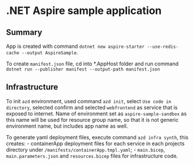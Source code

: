 # .NET Aspire sample application

## Summary

App is created with command `dotnet new aspire-starter --use-redis-cache --output AspireSample`.

To create `manifest.json` file, cd into *.AppHost folder and run command `dotnet run --publisher manifest --output-path manifest.json`

## Infrastructure

To init `azd` environment, used command `azd init`, select `Use code in directory`, selected confirm and selected `webfrontend` as service that is exposed to internet. Name of environment set as `aspire-sample-sandbox` as this name will be used for resource group name, so that it is not generic environment name, but includes app name as well.

To generate yaml deployment files, execute command `azd infra synth`, this creates:
    - containerApp deployment files for each service in each projects directory under `/manifests/containerApp.tmpl.yaml`;
    - `main.bicep`, `main.parameters.json` and `resources.bicep` files for infrastructure code.

